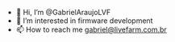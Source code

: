 - 👋 Hi, I’m @GabrielAraujoLVF
- 👀 I’m interested in firmware development
- 📫 How to reach me gabriel@livefarm.com.br

<!---
GabrielAraujoLVF/GabrielAraujoLVF is a ✨ special ✨ repository because its `README.md` (this file) appears on your GitHub profile.
You can click the Preview link to take a look at your changes.
--->
